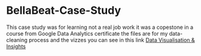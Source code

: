 # BellaBeat-Case-Study
This case study was for learning not a real job work it was a copestone in a course from Google Data Analytics certificate
the files are for my data-cleaning process 
and the vizzes you can see in this link [Data Visualisation & Insights](https://public.tableau.com/app/profile/ahmed.elshafei/viz/CaseStudy2HowCanaWellnessTechnologyCompanyPlayItSmart_17129253207470/PercentageofAverageActivetimeforusers)
